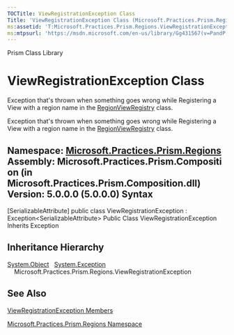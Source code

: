 ```yaml
---
TOCTitle: ViewRegistrationException Class
Title: 'ViewRegistrationException Class (Microsoft.Practices.Prism.Regions)'
ms:assetid: 'T:Microsoft.Practices.Prism.Regions.ViewRegistrationException'
ms:mtpsurl: 'https://msdn.microsoft.com/en-us/library/Gg431567(v=PandP.50)'
---
```


Prism Class Library

ViewRegistrationException Class
===============================

Exception that's thrown when something goes wrong while Registering a View with a region name in the [RegionViewRegistry](https://msdn.microsoft.com/t:microsoft.practices.prism.regions.regionviewregistry) class.

Exception that's thrown when something goes wrong while Registering a View with a region name in the [RegionViewRegistry](https://msdn.microsoft.com/t:microsoft.practices.prism.regions.regionviewregistry) class.

**Namespace:** [Microsoft.Practices.Prism.Regions](https://msdn.microsoft.com/n:microsoft.practices.prism.regions)
**Assembly:** Microsoft.Practices.Prism.Composition (in Microsoft.Practices.Prism.Composition.dll) Version: 5.0.0.0 (5.0.0.0)
Syntax
------

<span id="syntaxToggle"></span>[SerializableAttribute\] public class ViewRegistrationException : Exception&lt;SerializableAttribute&gt; Public Class ViewRegistrationException Inherits Exception

Inheritance Hierarchy
---------------------

<span id="familyToggle"></span>[System.Object](http://msdn2.microsoft.com/en-us/library/e5kfa45b)
  [System.Exception](http://msdn2.microsoft.com/en-us/library/c18k6c59)
    Microsoft.Practices.Prism.Regions.ViewRegistrationException

See Also
--------


[ViewRegistrationException Members](https://msdn.microsoft.com/allmembers.t:microsoft.practices.prism.regions.viewregistrationexception)

[Microsoft.Practices.Prism.Regions Namespace](https://msdn.microsoft.com/n:microsoft.practices.prism.regions)
